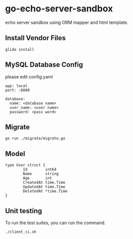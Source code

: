# go-echo-server-sandbox
echo server sandbox using ORM mapper and html template.

## Install Vendor Files

```
glide install
```

## MySQL Database Config
please edit config.yaml

```
app: local
port: :8080

database:
  name: <database name>
  user_name: <user name>
  password: <pass word>
```

## Migrate
```
go run ./migrate/migrate.go
```

## Model
```
type User struct {
		Id        int64
		Name      string
		Age       int
		CreatedAt time.Time
		UpdatedAt time.Time
		DeletedAt *time.Time
}
```

## Unit testing
To run the  test suites, you can run the command.

```
./client_ci.sh
```
